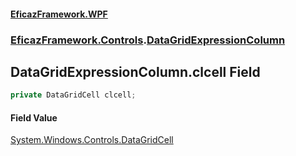 #### [EficazFramework.WPF](EficazFrameworkWPF.md 'EficazFramework WPF')
### [EficazFramework.Controls](EficazFrameworkWPF.md#EficazFramework.Controls 'EficazFramework.Controls').[DataGridExpressionColumn](EficazFramework.Controls/DataGridExpressionColumn.md 'EficazFramework.Controls.DataGridExpressionColumn')

## DataGridExpressionColumn.clcell Field

```csharp
private DataGridCell clcell;
```

#### Field Value
[System.Windows.Controls.DataGridCell](https://docs.microsoft.com/en-us/dotnet/api/System.Windows.Controls.DataGridCell 'System.Windows.Controls.DataGridCell')
